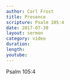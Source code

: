 ```yaml
---
author: Carl Frost
title: Presence
scripture: Psalm 105:4
date: 2017-07-30
layout: sermon
category: video
duration: 
length:
youtube:
---
```


Psalm 105:4
